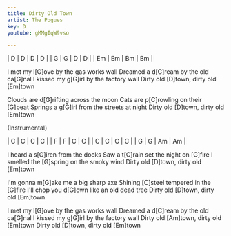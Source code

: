 ```yaml
---
title: Dirty Old Town
artist: The Pogues
key: D
youtube: gMMgIqW9vso

---
```


| D   | D   | D   | D   |
| G   | G   | D   | D   |
| Em  | Em  | Bm  | Bm  |

I met my l[G]ove by the gas works wall
Dreamed a d[C]ream by the old ca[G]nal
I kissed my g[G]irl by the factory wall
Dirty old [D]town, dirty old [Em]town

Clouds are d[G]rifting across the moon
Cats are p[C]rowling on their [G]beat
Springs a g[G]irl from the streets at night
Dirty old [D]town, dirty old [Em]town


(Instrumental)

| C   | C   | C   | C   |
| F   | F   | C   | C   |
| C   | C   | C   | C   |
| G   | G   | Am  | Am  |


I heard a s[G]iren from the docks
Saw a t[C]rain set the night on [G]fire
I smelled the [G]spring on the smoky wind
Dirty old [D]town, dirty old [Em]town

I'm gonna m[G]ake me a big sharp axe
Shining [C]steel tempered in the [G]fire
I'll chop you d[G]own like an old dead tree
Dirty old [D]town, dirty old [Em]town

I met my l[G]ove by the gas works wall
Dreamed a d[C]ream by the old ca[G]nal
I kissed my g[G]irl by the factory wall
Dirty old [Am]town, dirty old [Em]town
Dirty old [D]town, dirty old [Em]town